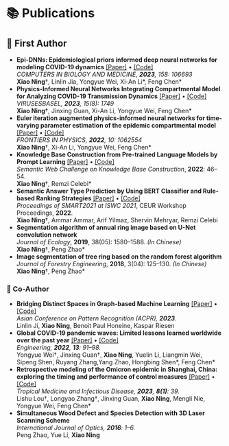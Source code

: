 # 📚 Publications

## 📝 First Author

- **Epi-DNNs: Epidemiological priors informed deep neural networks for modeling COVID-19 dynamics** [[Paper]](https://www.sciencedirect.com/science/article/pii/S0010482523001580) • [[Code]](link)  
_COMPUTERS IN BIOLOGY AND MEDICINE, **2023**, 158: 106693_  
**Xiao Ning**†, Linlin Jia, Yongyue Wei, Xi-An Li*, Feng Chen*
- **Physics-Informed Neural Networks Integrating Compartmental Model for Analyzing COVID-19 Transmission Dynamics** [[Paper]](https://www.mdpi.com/1999-4915/15/8/1749) • [[Code]](link)  
_VIRUSESBASEL, **2023**, 15(8): 1749_  
**Xiao Ning**†, Jinxing Guan, Xi-An Li, Yongyue Wei, Feng Chen*
- **Euler iteration augmented physics-informed neural networks for time-varying parameter estimation of the epidemic compartmental model** [[Paper]](https://www.frontiersin.org/journals/physics/articles/10.3389/fphy.2022.1062554/full) • [[Code]](link)  
_FRONTIERS IN PHYSICS, **2022**, 10: 1062554_  
**Xiao Ning**†, Xi-An Li, Yongyue Wei, Feng Chen* 
- **Knowledge Base Construction from Pre-trained Language Models by Prompt Learning** [[Paper]](https://ceur-ws.org/Vol-3274/paper4.pdf) • [[Code]](link)    
  _Semantic Web Challenge on Knowledge Base Construction_, **2022**: 46–54.  
  **Xiao Ning**†, Remzi Celebi*  
- **Semantic Answer Type Prediction by Using BERT Classifier and Rule-based Ranking Strategies** [[Paper]](https://ceur-ws.org/Vol-3119/) • [[Code]](link)   
  _Proceedings of SMART2021 at ISWC 2021_, CEUR Workshop Proceedings, **2022**.  
  **Xiao Ning**†, Ammar Ammar, Arif Yilmaz, Shervin Mehryar, Remzi Celebi
- **Segmentation algorithm of annual ring image based on U-Net convolution network**  
  _Journal of Ecology_, **2019**, 38(05): 1580–1588. _(In Chinese)_  
  **Xiao Ning**†, Peng Zhao*  
- **Image segmentation of tree ring based on the random forest algorithm**  
  _Journal of Forestry Engineering_, **2018**, 3(04): 125–130. _(In Chinese)_  
  **Xiao Ning**†, Peng Zhao*  

### 🤝 Co-Author

- **Bridging Distinct Spaces in Graph-based Machine Learning** [[Paper]](https://link.springer.com/chapter/10.1007/978-3-031-47637-2_1) • [[Code]](https://github.com/jajupmochi/ged-cost-learn-framework)  
  _Asian Conference on Pattern Recognition (ACPR), **2023**._    
  Linlin Ji, **Xiao Ning**, Benoit Paul Honeine, Kaspar Riesen
- **Global COVID-19 pandemic waves: Limited lessons learned worldwide over the past year** [[Paper]](https://www.sciencedirect.com/science/article/pii/S2095809921003532?via%3Dihub) • [[Code]](Link)  
  _Engineering, **2022**, **13**: 91–98._  
  Yongyue Wei†, Jinxing Guan†, **Xiao Ning**, Yuelin Li, Liangmin Wei, Sipeng Shen, Ruyang Zhang,Yang Zhao, Hongbing Shen*, Feng Chen*
- **Retrospective modeling of the Omicron epidemic in Shanghai, China: exploring the timing and performance of control measures** [[Paper]](https://www.mdpi.com/2414-6366/8/1/39) • [[Code]](Link)  
  _Tropical Medicine and Infectious Disease, **2023**, **8(1)**: 39._     
  Lishu Lou†, Longyao Zhang†, Jinxing Guan, **Xiao Ning**, Mengli Nie, Yongyue Wei, Feng Chen*
- **Simultaneous Wood Defect and Species Detection with 3D Laser Scanning Scheme**  
  _International Journal of Optics, **2016**: 1–6._  
  Peng Zhao, Yue Li, **Xiao Ning**  
